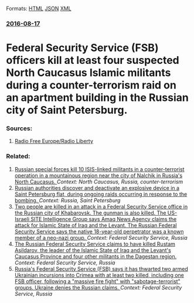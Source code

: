 
Formats: [HTML](/news/2016/08/17/federal-security-service-fsb-officers-kill-at-least-four-suspected-north-caucasus-islamic-militants-during-a-counter-terrorism-raid-on-an.html)  [JSON](/news/2016/08/17/federal-security-service-fsb-officers-kill-at-least-four-suspected-north-caucasus-islamic-militants-during-a-counter-terrorism-raid-on-an.json)  [XML](/news/2016/08/17/federal-security-service-fsb-officers-kill-at-least-four-suspected-north-caucasus-islamic-militants-during-a-counter-terrorism-raid-on-an.xml)  

### [2016-08-17](/news/2016/08/17/index.md)

# Federal Security Service (FSB) officers kill at least four suspected North Caucasus Islamic militants during a counter-terrorism raid on an apartment building in the Russian city of Saint Petersburg. 




### Sources:

1. [Radio Free Europe/Radio Liberty](http://www.rferl.org/content/russia-fsb-petersburg-security-raid/27928088.html)

### Related:

1. [Russian special forces kill 10 ISIS-linked militants in a counter-terrorist operation in a mountainous region near the city of Nalchik in Russia's North Caucasus. ](/news/2015/11/22/russian-special-forces-kill-10-isis-linked-militants-in-a-counter-terrorist-operation-in-a-mountainous-region-near-the-city-of-nalchik-in-ru.md) _Context: North Caucasus, Russia, counter-terrorism_
2. [Russian authorities discover and deactivate an explosive device in a Saint Petersburg flat, during ongoing raids occurring in response to the bombing. ](/news/2017/04/6/russian-authorities-discover-and-deactivate-an-explosive-device-in-a-saint-petersburg-flat-during-ongoing-raids-occurring-in-response-to-th.md) _Context: Russia, Saint Petersburg_
3. [Two people are killed in an attack in a Federal Security Service office in the Russian city of Khabarovsk. The gunman is also killed. The US-Israeli SITE Intelligence Group says Amaq News Agency claims the attack for Islamic State of Iraq and the Levant. The Russian Federal Security Service says the native 18-year-old perpetrator was a known member of a neo-nazi group. ](/news/2017/04/21/two-people-are-killed-in-an-attack-in-a-federal-security-service-office-in-the-russian-city-of-khabarovsk-the-gunman-is-also-killed-the-us.md) _Context: Federal Security Service, Russia_
4. [The Russian Federal Security Service claims to have killed Rustam Asildarov, the leader of the Islamic State of Iraq and the Levant's Caucasus Province and four other militants in the Dagestan region. ](/news/2016/12/4/the-russian-federal-security-service-claims-to-have-killed-rustam-asildarov-the-leader-of-the-islamic-state-of-iraq-and-the-levant-s-caucas.md) _Context: Federal Security Service, Russia_
5. [Russia's Federal Security Service (FSB) says it has thwarted two armed Ukrainian incursions into Crimea with at least two killed, including one FSB officer, following a "massive fire fight" with "sabotage-terrorist" groups. Ukraine denies the Russian claims. ](/news/2016/08/10/russia-s-federal-security-service-fsb-says-it-has-thwarted-two-armed-ukrainian-incursions-into-crimea-with-at-least-two-killed-including.md) _Context: Federal Security Service, Russia_
